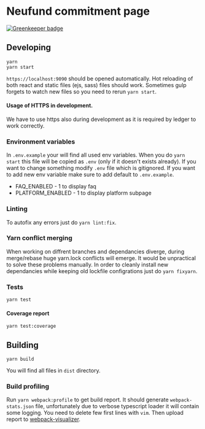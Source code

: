 # Neufund commitment page

[![Greenkeeper badge](https://badges.greenkeeper.io/Neufund/commit.neufund.org.svg)](https://greenkeeper.io/)

## Developing

```
yarn
yarn start
```
`https://localhost:9090` should be opened automatically. Hot reloading of both react and static files (ejs, sass) files should work. Sometimes gulp forgets to watch new files so you need to rerun `yarn start`.

#### Usage of HTTPS in development.
We have to use https also during development as it is required by ledger to work correctly.

### Environment variables

In `.env.example` your will find all used env variables. When you do `yarn start` this file will be copied as `.env` (only if it doesn't exists already). If you want to change something modify `.env` file which is gitignored. If you want to add new env variable make sure to add default to `.env.example`.

- FAQ_ENABLED - 1 to display faq
- PLATFORM_ENABLED - 1 to display platform subpage

### Linting

To autofix any errors just do `yarn lint:fix`.

### Yarn conflict merging
When working on diffrent branches and dependancies diverge, during merge/rebase huge yarn.lock conflicts will emerge. It would be unpractical to solve these problems manually. In order to cleanly install new dependancies while keeping old
lockfile configrations just do `yarn fixyarn`.
### Tests

`yarn test`

#### Coverage report

`yarn test:coverage`

## Building
```
yarn build
```

You will find all files in `dist` directory.

### Build profiling
Run `yarn webpack:profile` to get build report. It should generate `webpack-stats.json` file, unfortunately due to verbose typescript loader it will contain some logging. You need to delete few first lines with `vim`. Then upload report to [webpack-visualizer](https://chrisbateman.github.io/webpack-visualizer/).
